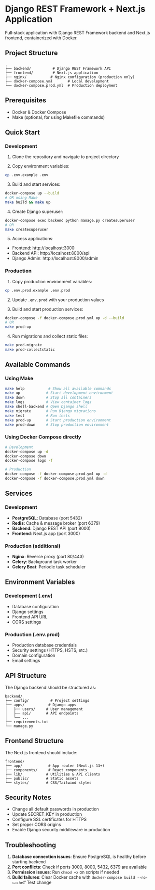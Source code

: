 # Django REST Framework + Next.js Application

Full-stack application with Django REST Framework backend and Next.js frontend, containerized with Docker.

## Project Structure

```
.
├── backend/          # Django REST Framework API
├── frontend/         # Next.js application
├── nginx/           # Nginx configuration (production only)
├── docker-compose.yml       # Local development
└── docker-compose.prod.yml  # Production deployment
```

## Prerequisites

- Docker & Docker Compose
- Make (optional, for using Makefile commands)

## Quick Start

### Development

1. Clone the repository and navigate to project directory

2. Copy environment variables:
```bash
cp .env.example .env  
```

3. Build and start services:
```bash
docker-compose up --build
# OR using Make
make build && make up
```

4. Create Django superuser:
```bash
docker-compose exec backend python manage.py createsuperuser
# OR
make createsuperuser
```

5. Access applications:
- Frontend: http://localhost:3000
- Backend API: http://localhost:8000/api
- Django Admin: http://localhost:8000/admin

### Production

1. Copy production environment variables:
```bash
cp .env.prod.example .env.prod
```

2. Update `.env.prod` with your production values

3. Build and start production services:
```bash
docker-compose -f docker-compose.prod.yml up -d --build
# OR
make prod-up
```

4. Run migrations and collect static files:
```bash
make prod-migrate
make prod-collectstatic
```

## Available Commands

### Using Make
```bash
make help           # Show all available commands
make up            # Start development environment
make down          # Stop all containers
make logs          # View container logs
make shell-backend # Open Django shell
make migrate       # Run Django migrations
make test          # Run tests
make prod-up       # Start production environment
make prod-down     # Stop production environment
```

### Using Docker Compose directly
```bash
# Development
docker-compose up -d
docker-compose down
docker-compose logs -f

# Production
docker-compose -f docker-compose.prod.yml up -d
docker-compose -f docker-compose.prod.yml down
```

## Services

### Development
- **PostgreSQL**: Database (port 5432)
- **Redis**: Cache & message broker (port 6379)
- **Backend**: Django REST API (port 8000)
- **Frontend**: Next.js app (port 3000)

### Production (additional)
- **Nginx**: Reverse proxy (port 80/443)
- **Celery**: Background task worker
- **Celery Beat**: Periodic task scheduler

## Environment Variables

### Development (.env)
- Database configuration
- Django settings
- Frontend API URL
- CORS settings

### Production (.env.prod)
- Production database credentials
- Security settings (HTTPS, HSTS, etc.)
- Domain configuration
- Email settings

## API Structure

The Django backend should be structured as:
```
backend/
├── config/          # Project settings
├── apps/           # Django apps
│   ├── users/     # User management
│   ├── api/       # API endpoints
│   └── ...
├── requirements.txt
└── manage.py
```

## Frontend Structure

The Next.js frontend should include:
```
frontend/
├── app/            # App router (Next.js 13+)
├── components/     # React components
├── lib/           # Utilities & API clients
├── public/        # Static assets
└── styles/        # CSS/Tailwind styles
```

## Security Notes

- Change all default passwords in production
- Update SECRET_KEY in production
- Configure SSL certificates for HTTPS
- Set proper CORS origins
- Enable Django security middleware in production

## Troubleshooting

1. **Database connection issues**: Ensure PostgreSQL is healthy before starting backend
2. **Port conflicts**: Check if ports 3000, 8000, 5432, 6379 are available
3. **Permission issues**: Run `chmod +x` on scripts if needed
4. **Build failures**: Clear Docker cache with `docker-compose build --no-cache`# Test change

